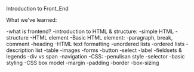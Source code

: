 Introduction to Front_End

What we've learned:

-what is frontend?
-introduction to HTML & structure:
	-simple HTML
	-structure
	-HTML element
-Basic HTML element:
	-paragraph, break, comment
	-heading
	-HTML text formatting
	-unordered lists
	-ordered lists
	-description list
	-table
	-images
	-forms
	-button
	-select
	-label
	-fieldsets & legends
	-div vs span
-navigation
-CSS:
	-penulisan style
	-selector
	-basic styling
-CSS box model
	-margin
	-padding
	-border
	-box-sizing
